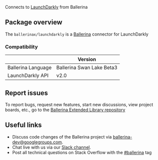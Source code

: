 Connects to [LaunchDarkly](https://apidocs.launchdarkly.com/) from Ballerina

## Package overview
The `ballerinax/launchdarkly` is a [Ballerina](https://ballerina.io/) connector for LaunchDarkly

### Compatibility
|                    | Version                   |
|--------------------|---------------------------|
| Ballerina Language | Ballerina Swan Lake Beta3 |
| LaunchDarkly API   | v2.0                      |

## Report issues
To report bugs, request new features, start new discussions, view project boards, etc., go to the [Ballerina Extended Library repository](https://github.com/ballerina-platform/ballerina-extended-library)

## Useful links
- Discuss code changes of the Ballerina project via [ballerina-dev@googlegroups.com](mailto:ballerina-dev@googlegroups.com).
- Chat live with us via our [Slack channel](https://ballerina.io/community/slack/).
- Post all technical questions on Stack Overflow with the [#ballerina](https://stackoverflow.com/questions/tagged/ballerina) tag
